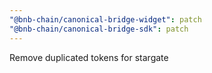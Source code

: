 ```yaml
---
"@bnb-chain/canonical-bridge-widget": patch
"@bnb-chain/canonical-bridge-sdk": patch
---
```


Remove duplicated tokens for stargate
